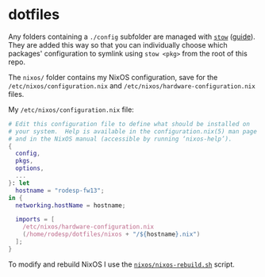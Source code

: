 # dotfiles

Any folders containing a `./config` subfolder are managed with [`stow`](https://www.gnu.org/software/stow/manual/stow.html) ([guide](https://gist.github.com/andreibosco/cb8506780d0942a712fc)).
They are added this way so that you can individually choose which packages' configuration to symlink using `stow <pkg>` from the root of this repo.

The `nixos/` folder contains my NixOS configuration, save for the `/etc/nixos/configuration.nix` and `/etc/nixos/hardware-configuration.nix` files.

My `/etc/nixos/configuration.nix` file:
```nix
# Edit this configuration file to define what should be installed on
# your system.  Help is available in the configuration.nix(5) man page
# and in the NixOS manual (accessible by running ‘nixos-help’).
{
  config,
  pkgs,
  options,
  ...
}: let
  hostname = "rodesp-fw13";
in {
  networking.hostName = hostname;

  imports = [
    /etc/nixos/hardware-configuration.nix
    (/home/rodesp/dotfiles/nixos + "/${hostname}.nix")
  ];
}
```

To modify and rebuild NixOS I use the [`nixos/nixos-rebuild.sh`](./nixos/nixos-rebuild.sh) script.
